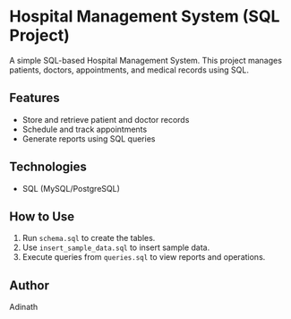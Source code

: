 # Hospital Management System (SQL Project)

A simple SQL-based Hospital Management System. This project manages patients, doctors, appointments, and medical records using SQL.

## Features
- Store and retrieve patient and doctor records
- Schedule and track appointments
- Generate reports using SQL queries

## Technologies
- SQL (MySQL/PostgreSQL)

## How to Use
1. Run `schema.sql` to create the tables.
2. Use `insert_sample_data.sql` to insert sample data.
3. Execute queries from `queries.sql` to view reports and operations.

## Author
Adinath 
